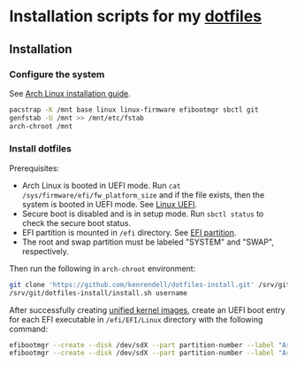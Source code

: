 # Installation scripts for my [dotfiles](https://github.com/kenrendell/dotfiles)

## Installation

### Configure the system

See [Arch Linux installation guide](https://wiki.archlinux.org/title/Installation_guide).

``` sh
pacstrap -K /mnt base linux linux-firmware efibootmgr sbctl git
genfstab -U /mnt >> /mnt/etc/fstab
arch-chroot /mnt
```

### Install dotfiles

Prerequisites:

* Arch Linux is booted in UEFI mode. Run `cat /sys/firmware/efi/fw_platform_size` and if the file exists, then the system is booted in UEFI mode. See [Linux UEFI](https://wiki.archlinux.org/title/Unified_Extensible_Firmware_Interface#From_Linux).
* Secure boot is disabled and is in setup mode. Run `sbctl status` to check the secure boot status.
* EFI partition is mounted in `/efi` directory. See [EFI partition](https://wiki.archlinux.org/title/EFI_system_partition#Typical_mount_points).
* The root and swap partition must be labeled "SYSTEM" and "SWAP", respectively.

Then run the following in `arch-chroot` environment:

``` sh
git clone 'https://github.com/kenrendell/dotfiles-install.git' /srv/git/dotfiles-install
/srv/git/dotfiles-install/install.sh username
```

After successfully creating [unified kernel images](https://wiki.archlinux.org/title/Unified_kernel_image), create an UEFI boot entry for each EFI executable in `/efi/EFI/Linux` directory with the following command:

``` sh
efibootmgr --create --disk /dev/sdX --part partition-number --label "Arch Linux" --loader 'EFI\Linux\linux.efi' --unicode
efibootmgr --create --disk /dev/sdX --part partition-number --label "Arch Linux (LTS)" --loader 'EFI\Linux\linux-lts.efi' --unicode
```
